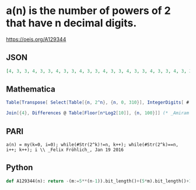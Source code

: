 # a\(n\) is the number of powers of 2 that have n decimal digits\.
https://oeis.org/A129344
## JSON
```JSON
[4, 3, 3, 4, 3, 3, 4, 3, 3, 4, 3, 3, 4, 3, 3, 4, 3, 3, 4, 3, 3, 4, 3, 3, 4, 3, 3, 4, 3, 3, 3, 4, 3, 3, 4, 3, 3, 4, 3, 3, 4, 3, 3, 4, 3, 3, 4, 3, 3, 4, 3, 3, 4, 3, 3, 4, 3, 3, 3, 4, 3, 3, 4, 3, 3, 4, 3, 3, 4, 3, 3, 4, 3, 3, 4, 3, 3, 4, 3, 3, 4, 3, 3, 4, 3, 3, 4, 3, 3, 3, 4, 3, 3]
```
## Mathematica
```Mathematica
Table[Transpose[ Select[Table[{n, 2^n}, {n, 0, 310}], IntegerDigits[ #[[2]]][[1]] == 1 &]][[1]][[k]] - Transpose[ Select[Table[{n, 2^n}, {n, 0, 310}], IntegerDigits[ #[[2]]][[1]] == 1 &]][[1]][[k - 1]], {k, 2, 94}]
```
```Mathematica
Join[{4}, Differences @ Table[Floor[n*Log2[10]], {n, 100}]] (* _Amiram Eldar_, Apr 09 2021 *)
```
## PARI
```PARI
a(n) = my(k=0, i=0); while(#Str(2^k)!=n, k++); while(#Str(2^k)==n, i++; k++); i \\ _Felix Fröhlich_, Jan 19 2016
```
## Python
```Python
def A129344(n): return -(m:=5**(n-1)).bit_length()+(5*m).bit_length()+1 if n>1 else 4 # _Chai Wah Wu_, Sep 08 2024
```
